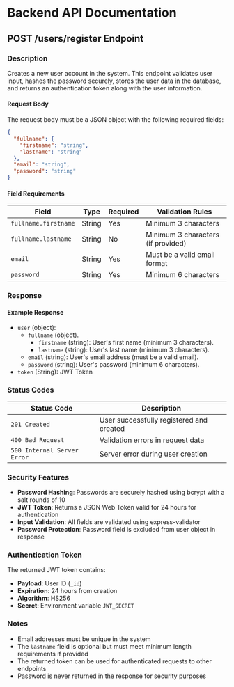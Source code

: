# Backend API Documentation

## POST /users/register Endpoint

### Description
Creates a new user account in the system. This endpoint validates user input, hashes the password securely, stores the user data in the database, and returns an authentication token along with the user information.

#### Request Body
The request body must be a JSON object with the following required fields:

```json
{
  "fullname": {
    "firstname": "string",
    "lastname": "string"
  },
  "email": "string",
  "password": "string"
}
```

#### Field Requirements

| Field | Type | Required | Validation Rules |
|-------|------|----------|------------------|
| `fullname.firstname` | String | Yes | Minimum 3 characters |
| `fullname.lastname` | String | No | Minimum 3 characters (if provided) |
| `email` | String | Yes | Must be a valid email format |
| `password` | String | Yes | Minimum 6 characters |



### Response

#### Example Response
* `user` (object):
   * `fullname` (object).
      * `firstname` (string): User's first name (minimum 3 characters).
      * `lastname` (string): User's last name (minimum 3 characters).
   * `email` (string): User's email address (must be a valid email).
   * `password` (string): User's password (minimum 6 characters).
* `token` (String): JWT Token

### Status Codes

| Status Code | Description |
|-------------|-------------|
| `201 Created` | User successfully registered and created |
| `400 Bad Request` | Validation errors in request data |
| `500 Internal Server Error` | Server error during user creation |

### Security Features

- **Password Hashing**: Passwords are securely hashed using bcrypt with a salt rounds of 10
- **JWT Token**: Returns a JSON Web Token valid for 24 hours for authentication
- **Input Validation**: All fields are validated using express-validator
- **Password Protection**: Password field is excluded from user object in response

### Authentication Token

The returned JWT token contains:
- **Payload**: User ID (`_id`)
- **Expiration**: 24 hours from creation
- **Algorithm**: HS256
- **Secret**: Environment variable `JWT_SECRET`



### Notes

- Email addresses must be unique in the system
- The `lastname` field is optional but must meet minimum length requirements if provided
- The returned token can be used for authenticated requests to other endpoints
- Password is never returned in the response for security purposes